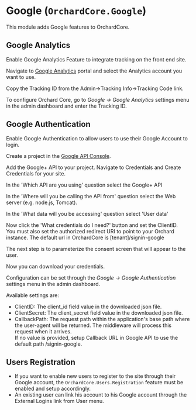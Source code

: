 # Google (`OrchardCore.Google`)

This module adds Google features to OrchardCore.

## Google Analytics

Enable Google Analytics Feature to integrate tracking on the front end site.

Navigate to [Google Analytics](https://analytics.google.com/analytics/web) portal and select the Analytics account you want to use.

Copy the Tracking ID from the Admin->Tracking Info->Tracking Code link.

Το configure Orchard Core, go to _Google -> Google Analytics_ settings menu in the admin dashboard and enter the Tracking ID.

## Google Authentication

Enable Google Authentication to allow users to use their Google Account to login.

Create a project in the [Google API Console](https://console.developers.google.com/projectselector/apis/library).

Add the Google+ API to your project. Navigate to Credentials and Create Credentials for your site.

In the 'Which API are you using' question select the Google+ API

In the 'Where will you be calling the API from' question select the Web server (e.g. node.js, Tomcat).

In the 'What data will you be accessing' question select 'User data'

Now click the 'What credentials do I need?' button and set the ClientID.  
You must also set the authorized redirect URI to point to your Orchard instance. The default url in OrchardCore is [tenant]/signin-google

The next step is to parameterize the consent screen that will appear to the user.

Now you can download your credentials.

Configuration can be set through the _Google -> Google Authentication_ settings menu in the admin dashboard.

Available settings are:

+ ClientID: The client_id field value in the downloaded json file.
+ ClientSecret: The client_secret field value in the downloaded json file.
+ CallbackPath: The request path within the application's base path where the user-agent will be returned. The middleware will process this request when it arrives.  
If no value is provided, setup Callback URL in Google API to use the default path /signin-google.

## Users Registration

+ If you want to enable new users to register to the site through their Google account, the `OrchardCore.Users.Registration` feature must be enabled and setup accordingly.
+ An existing user can link his account to his Google account through the External Logins link from User menu.
